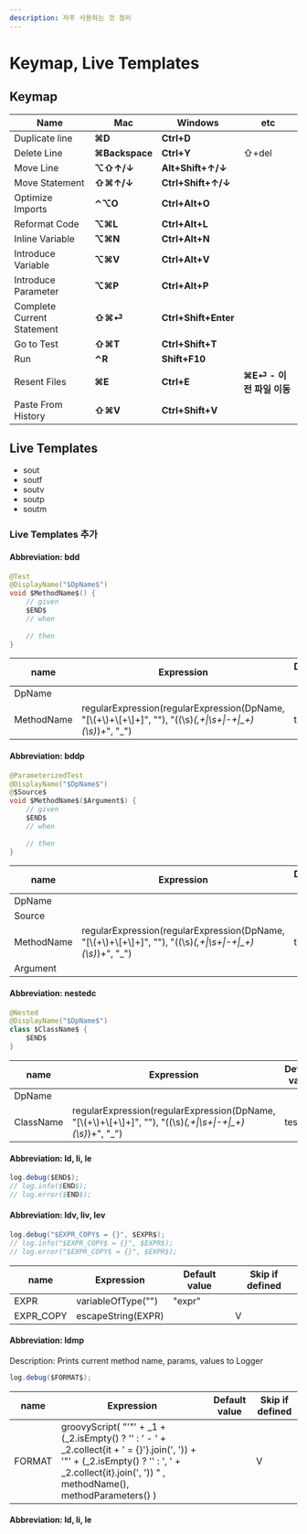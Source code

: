 ```yaml
---
description: 자주 사용하는 것 정리
---
```


# Keymap, Live Templates

## Keymap

| Name                       | Mac            | Windows              | etc                |
| -------------------------- | -------------- | -------------------- | ------------------ |
| Duplicate line             | **⌘D**         | **Ctrl+D**           |                    |
| Delete Line                | **⌘Backspace** | **Ctrl+Y**           | ⇧+del              |
| Move Line                  | **⌥⇧↑/↓**      | **Alt+Shift+↑/↓**    |                    |
| Move Statement             | **⇧⌘↑/↓**      | **Ctrl+Shift+↑/↓**   |                    |
| Optimize Imports           | **⌃⌥O**        | **Ctrl+Alt+O**       |                    |
| Reformat Code              | **⌥⌘L**        | **Ctrl+Alt+L**       |                    |
| Inline Variable            | **⌥⌘N**        | **Ctrl+Alt+N**       |                    |
| Introduce Variable         | **⌥⌘V**        | **Ctrl+Alt+V**       |                    |
| Introduce Parameter        | **⌥⌘P**        | **Ctrl+Alt+P**       |                    |
| Complete Current Statement | **⇧⌘⏎**        | **Ctrl+Shift+Enter** |                    |
| Go to Test                 | **⇧⌘T**        | **Ctrl+Shift+T**     |                    |
| Run                        | **⌃R**         | **Shift+F10**        |                    |
| Resent Files               | **⌘E**         | **Ctrl+E**           | **⌘E⏎ - 이전 파일 이동** |
| Paste From History         | **⇧⌘V**        | **Ctrl+Shift+V**     |                    |

## Live Templates

* sout
* soutf
* soutv
* soutp
* soutm

### Live Templates 추가

#### Abbreviation: bdd

```java
@Test  
@DisplayName("$DpName$")  
void $MethodName$() {  
	// given  
	$END$  
	// when  
	  
	// then  
}
```

| name       | Expression                                                                                                        | Default value | Skip if defined |
| ---------- | ----------------------------------------------------------------------------------------------------------------- | ------------- | --------------- |
| DpName     |                                                                                                                   |               |                 |
| MethodName | regularExpression(regularExpression(DpName, "\[\\(+\\)+\\\[+\\]+]", ""), "((\s)_(,+\|\s+\|-+\|\_+)(\s)_)+", "\_") | test          | V               |

#### Abbreviation: bddp

```java
@ParameterizedTest
@DisplayName("$DpName$")
@$Source$
void $MethodName$($Argument$) {
    // given
    $END$
    // when
    
    // then
}
```

| name       | Expression                                                                                                        | Default value | Skip if defined |
| ---------- | ----------------------------------------------------------------------------------------------------------------- | ------------- | --------------- |
| DpName     |                                                                                                                   |               |                 |
| Source     |                                                                                                                   |               |                 |
| MethodName | regularExpression(regularExpression(DpName, "\[\\(+\\)+\\\[+\\]+]", ""), "((\s)_(,+\|\s+\|-+\|\_+)(\s)_)+", "\_") | test          | V               |
| Argument   |                                                                                                                   |               |                 |

#### Abbreviation: nestedc

```java
@Nested
@DisplayName("$DpName$")
class $ClassName$ {
    $END$
}
```

| name      | Expression                                                                                                        | Default value | Skip if defined |
| --------- | ----------------------------------------------------------------------------------------------------------------- | ------------- | --------------- |
| DpName    |                                                                                                                   |               |                 |
| ClassName | regularExpression(regularExpression(DpName, "\[\\(+\\)+\\\[+\\]+]", ""), "((\s)_(,+\|\s+\|-+\|\_+)(\s)_)+", "\_") | test          | V               |

#### Abbreviation: ld, li, le

```java
log.debug($END$);
// log.info($END$);
// log.error($END$);
```

#### Abbreviation: ldv, liv, lev

```java
log.debug("$EXPR_COPY$ = {}", $EXPR$);
// log.info("$EXPR_COPY$ = {}", $EXPR$);
// log.error("$EXPR_COPY$ = {}", $EXPR$);
```

| name       | Expression         | Default value | Skip if defined |
| ---------- | ------------------ | ------------- | --------------- |
| EXPR       | variableOfType("") | "expr"        |                 |
| EXPR\_COPY | escapeString(EXPR) |               | V               |

#### Abbreviation: ldmp

Description: Prints current method name, params, values to Logger

```java
log.debug($FORMAT$);
```

| name   | Expression                                                                                                                                                                                             | Default value | Skip if defined |
| ------ | ------------------------------------------------------------------------------------------------------------------------------------------------------------------------------------------------------ | ------------- | --------------- |
| FORMAT | groovyScript( "'"' + \_1 + (\_2.isEmpty() ? '' : ' - ' + \_2.collect{it + ' = {}'}.join(', ')) + '"' + (\_2.isEmpty() ? '' : ', ' + \_2.collect{it}.join(', ')) " , methodName(), methodParameters() ) |               | V               |

#### Abbreviation: ld, li, le

